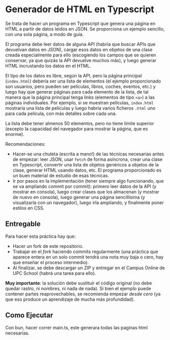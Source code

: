 # Generador de HTML en Typescript

Se trata de hacer un programa en Typescript que genera una página en HTML a partir de datos leídos en JSON. Se proporciona un ejemplo sencillo, con una sola página, a modo de guía. 

El programa debe leer datos de alguna API (habría que buscar APIs que devuelvan datos en JSON), cargar esos datos en objetos de una clase creada especialmente para ello (escogiendo los campos que se quieren conservar, ya que quizás la API devuelve muchos más), y luego generar HTML incrustando los datos en el HTML.

El tipo de los datos es libre, según la API, pero la página principal (`index.html`) debería ser una lista de elementos (el ejemplo proporcionado son usuarios, pero pueden ser películas, libros, coches, eventos, etc.) y luego hay que generar páginas para cada elemento de la lista, de tal manera que la página principal tenga links (elementos de tipo `<a>`) a las páginas individuales. Por ejemplo, si se muestran películas, `index.html` mostraría una lista de películas y luego habría varios ficheros `.html` uno para cada película, con más detalles sobre cada una.

La lista debe tener almenos 50 elementos, pero no tiene límite superior (excepto la capacidad del navegador para mostrar la página, que es enorme).

Recomendaciones:
- Hacer-se una chuleta (escrita a mano!) de las técnicas necesarias antes de empezar: leer JSON, usar `fetch` de forma asíncrona, crear una clase en Typescript, convertir una lista de objetos genéricos a objetos de la clase, generar HTML usando datos, etc. El programa proporcionado es un buen material de estudio de esas técnicas.
- Ir por pasos en la implementación (tener siempre algo funcionando, que se va ampliando commit por commit): primero leer datos de la API (y mostrar en consola), luego crear clases que los almacenan (y mostrar de nuevo en consola), luego generar una página sencillísima (y visualizarla con un navegador), luego irla ampliando, y finalmente poner estilos en CSS.

## Entregable

Para hacer esta práctica hay que:
- Hacer un fork de este repositorio.
- Trabajar en el *fork* haciendo commits regularmente (una práctica que aparece entera en un solo commit tendrá una nota muy baja o cero, hay que enseñar el proceso intermedio).
- Al finalizar, se debe descargar un ZIP y entregar en el Campus Online de UPC School (habrá una tarea para ello).

**Muy importante**: la solución debe sustituir el código original (no debe quedar rastro, ni nombres, ni nada de nada). Si bien el ejemplo puede contener partes reaprovechables, se recomienda empezar _desde cero_ (ya que eso produce un aprendizaje de mucha más profundidad).


## Como Ejecutar

Con bun, hacer correr main.ts, este generara todas las paginas html necesarias.